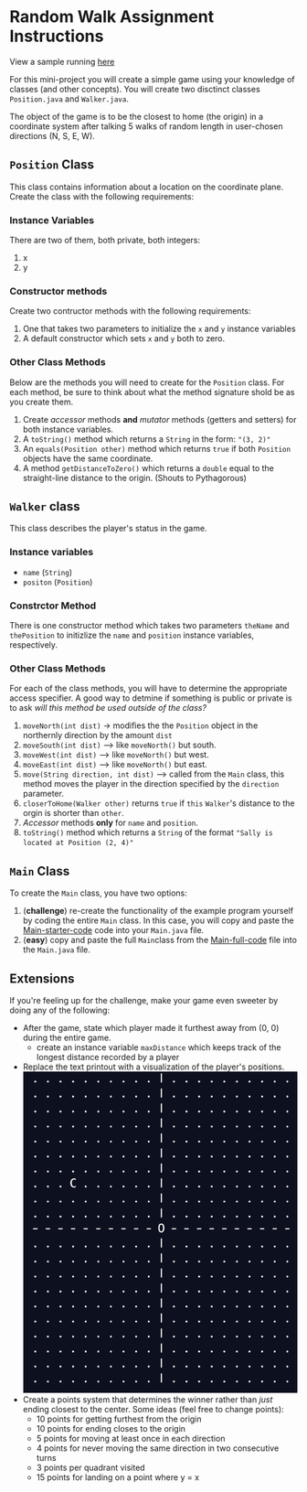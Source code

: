 # Random Walk Assignment Instructions

View a sample running [here](https://codehs.com/sandbox/stefanfritz/walkers-and-position-proj-1/run)

For this mini-project you will create a simple game using your knowledge of classes (and other concepts). You will create two disctinct classes `Position.java` and `Walker.java`.

The object of the game is to be the closest to home (the origin) in a coordinate system after talking 5 walks of random length in user-chosen directions (N, S, E, W).

## `Position` Class

This class contains information about a location on the coordinate plane. Create the class with the following requirements:

### Instance Variables

There are two of them, both private, both integers:

1. x
2. y

### Constructor methods

Create two contructor methods with the following requirements:

1. One that takes two parameters to initialize the `x` and `y` instance variables
2. A default constructor which sets `x` and `y` both to zero.

### Other Class Methods

Below are the methods you will need to create for the `Position` class. For each method, be sure to think about what the method signature shold be as you create them. 

1. Create *accessor* methods **and** *mutator* methods (getters and setters) for both instance variables.
2. A `toString()` method which returns a `String` in the form: `"(3, 2)"`
3. An `equals(Position other)` method which returns `true` if both `Position` objects have the same coordinate.
4. A method `getDistanceToZero()` which returns a `double` equal to the straight-line distance to the origin. (Shouts to Pythagorous)

## `Walker` class

This class describes the player's status in the game.

### Instance variables

- `name` (`String`)
- `positon` (`Position`)

### Constrctor Method

There is one constructor method which takes two parameters `theName` and `thePosition` to initizlize the `name` and `position` instance variables, respectively.

### Other Class Methods

For each of the class methods, you will have to determine the appropriate access specifier. A good way to detmine if something is public or private is to ask *will this method be used outside of the class?*

1. `moveNorth(int dist)` -> modifies the the `Position` object in the northernly direction by the amount `dist`
2. `moveSouth(int dist)` --> like `moveNorth()` but south.
3. `moveWest(int dist)` --> like `moveNorth()` but west.
4. `moveEast(int dist)` --> like `moveNorth()` but east.
5. `move(String direction, int dist)` --> called from the `Main` class, this method moves the player in the direction specified by the `direction` parameter.
6. `closerToHome(Walker other)` returns `true` if `this` `Walker`'s distance to the orgin is shorter than `other`.
7. *Accessor* methods **only** for `name` and `position`.
8. `toString()` method which returns a `String` of the format `"Sally is located at Position (2, 4)"`

## `Main` Class

To create the `Main` class, you have two options:

1. (**challenge**) re-create the functionality of the example program yourself by coding the entire `Main` class. In this case, you will copy and paste the [Main-starter-code](https://replit.com/@R2-APCSA-Fritz-23-24/Project-Walkers-and-Positions#Main-starter-code.md) code into your `Main.java` file.
2. (**easy**) copy and paste the full `Main`class from the [Main-full-code](https://replit.com/@R2-APCSA-Fritz-23-24/Project-Walkers-and-Positions#Main-full-code.md) file into the `Main.java` file.

## Extensions

If you're feeling up for the challenge, make your game even sweeter by doing any of the following:

- After the game, state which player made it furthest away from (0, 0) during the entire game.
    - create an instance variable `maxDistance` which keeps track of the longest distance recorded by a player
- Replace the text printout with a visualization of the player's positions. ![grid visual](assets/grid.png)
- Create a points system that determines the winner rather than *just* ending closest to the center. Some ideas (feel free to change points):
    - 10 points for getting furthest from the origin
    - 10 points for ending closes to the origin
    - 5 points for moving at least once in each direction
    - 4 points for never moving the same direction in two consecutive turns
    - 3 points per quadrant visited
    - 15 points for landing on a point where y = x
